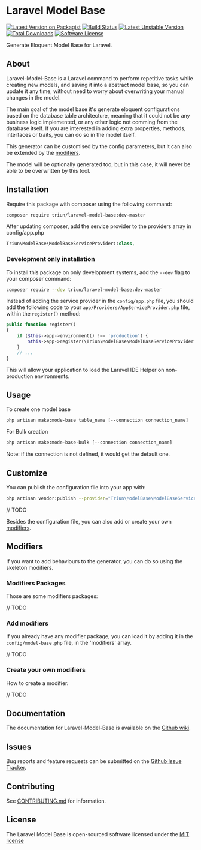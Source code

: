 # Laravel Model Base

[![Latest Version on Packagist][ico-version]][link-packagist]
[![Build Status][ico-travis]][link-travis]
[![Latest Unstable Version][ico-unstable]][link-packagist]
[![Total Downloads][ico-downloads]][link-downloads]
[![Software License][ico-license]](LICENSE.md)

Generate Eloquent Model Base for Laravel.

## About

Laravel-Model-Base is a Laravel command to perform repetitive tasks while creating new models, and saving it into a abstract model base, so you can update it any time, without need to worry about overwriting your manual changes in the model.

The main goal of the model base it's generate eloquent configurations based on the database table architecture, meaning that it could not be any business logic implemented, or any other logic not comming from the database itself. If you are interested in adding extra properties, methods, interfaces or traits, you can do so in the model itself.

This generator can be customised by the config parameters, but it can also be extended by the [modifiers](#modifiers). 

The model will be optionally generated too, but in this case, it will never be able to be overwritten by this tool.

## Installation

Require this package with composer using the following command:

```bash
composer require triun/laravel-model-base:dev-master
```

After updating composer, add the service provider to the providers array in config/app.php

```php
Triun\ModelBase\ModelBaseServiceProvider::class,
```

### Development only installation

To install this package on only development systems, add the `--dev` flag to your composer command:

```bash
composer require --dev triun/laravel-model-base:dev-master
```

Instead of adding the service provider in the `config/app.php` file, you should add the following code to your `app/Providers/AppServiceProvider.php` file, within the `register()` method:

```php
public function register()
{
    if ($this->app->environment() !== 'production') {
        $this->app->register(\Triun\ModelBase\ModelBaseServiceProvider::class);
    }
    // ...
}
```

This will allow your application to load the Laravel IDE Helper on non-production environments.

## Usage

To create one model base

```bash
php artisan make:mode-base table_name [--connection connection_name]
```

For Bulk creation

```bash
php artisan make:mode-base-bulk [--connection connection_name]
```

Note: if the connection is not defined, it would get the default one.

## Customize

You can publish the configuration file into your app with:

```bash
php artisan vendor:publish --provider="Triun\ModelBase\ModelBaseServiceProvider" --tag=config
```

// TODO

Besides the configuration file, you can also add or create your own [modifiers](#modifiers).

## Modifiers

If you want to add behaviours to the generator, you can do so using the skeleton modifiers.

### Modifiers Packages

Those are some modifiers packages:

// TODO

### Add modifiers

If you already have any modifier package, you can load it by adding it in the `config/model-base.php` file, in the 'modifiers' array.

// TODO

### Create your own modifiers

How to create a modifier.

// TODO

## Documentation

The documentation for Laravel-Model-Base is available on the [Github wiki](https://github.com/Triun/laravel-model-base/wiki).

## Issues
   
Bug reports and feature requests can be submitted on the [Github Issue Tracker](https://github.com/Triun/laravel-model-base/issues).

## Contributing

See [CONTRIBUTING.md](CONTRIBUTING.md) for information.

## License

The Laravel Model Base is open-sourced software licensed under the [MIT license](http://opensource.org/licenses/MIT)


[ico-version]: https://img.shields.io/packagist/v/triun/laravel-model-base.svg?style=flat-square
[ico-license]: https://img.shields.io/badge/license-MIT-brightgreen.svg?style=flat-square
[ico-travis]: https://travis-ci.org/Triun/laravel-model-base.svg?branch=master.svg?style=flat-square
[ico-code-quality]: https://img.shields.io/scrutinizer/g/triun/laravel-model-base.svg?style=flat-square
[ico-downloads]: https://img.shields.io/packagist/dt/triun/laravel-model-base.svg?style=flat-square
[ico-unstable]: https://poser.pugx.org/triun/laravel-model-base/v/unstable

[link-packagist]: https://packagist.org/packages/triun/laravel-model-base
[link-travis]: https://travis-ci.org/Triun/laravel-model-base
[link-downloads]: https://packagist.org/packages/triun/laravel-model-base
[link-author]: https://github.com/triun